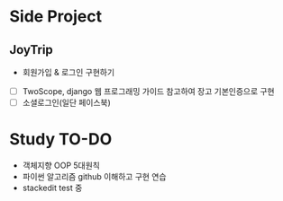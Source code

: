 # Side Project
## JoyTrip
 - 회원가입 & 로그인 구현하기 
- [ ] TwoScope, django 웹 프로그래밍 가이드 참고하여 장고 기본인증으로 구현 
- [ ] 소셜로그인(일단 페이스북)

# Study TO-DO
- 객체지향 OOP 5대원칙
- 파이썬 알고리즘 github 이해하고 구현 연습
- stackedit test 중
